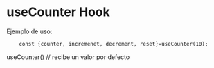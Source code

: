# useCounter Hook 

Ejemplo de uso:

```
    const {counter, incremenet, decrement, reset}=useCounter(10);
```

useCounter() // recibe un valor por defecto